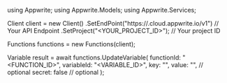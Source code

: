using Appwrite;
using Appwrite.Models;
using Appwrite.Services;

Client client = new Client()
    .SetEndPoint("https://<REGION>.cloud.appwrite.io/v1") // Your API Endpoint
    .SetProject("<YOUR_PROJECT_ID>"); // Your project ID

Functions functions = new Functions(client);

Variable result = await functions.UpdateVariable(
    functionId: "<FUNCTION_ID>",
    variableId: "<VARIABLE_ID>",
    key: "<KEY>",
    value: "<VALUE>", // optional
    secret: false // optional
);